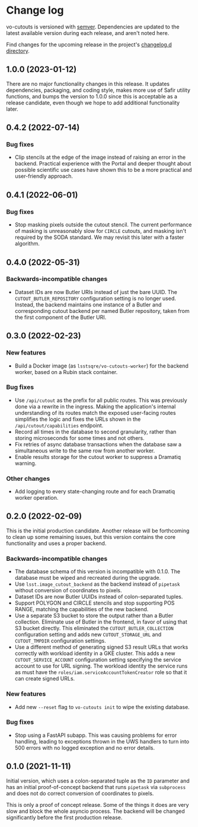 # Change log

vo-cutouts is versioned with [semver](https://semver.org/).
Dependencies are updated to the latest available version during each release, and aren't noted here.

Find changes for the upcoming release in the project's [changelog.d directory](https://github.com/lsst-sqre/vo-cutouts/tree/main/changelog.d/).

<!-- scriv-insert-here -->

## 1.0.0 (2023-01-12)

There are no major functionality changes in this release. It updates dependencies, packaging, and coding style, makes more use of Safir utility functions, and bumps the version to 1.0.0 since this is acceptable as a release candidate, even though we hope to add additional functionality later.

## 0.4.2 (2022-07-14)

### Bug fixes

- Clip stencils at the edge of the image instead of raising an error in the backend. Practical experience with the Portal and deeper thought about possible scientific use cases have shown this to be a more practical and user-friendly approach.

## 0.4.1 (2022-06-01)

### Bug fixes

- Stop masking pixels outside the cutout stencil. The current performance of masking is unreasonably slow for ``CIRCLE`` cutouts, and masking isn't required by the SODA standard. We may revisit this later with a faster algorithm.

## 0.4.0 (2022-05-31)

### Backwards-incompatible changes

- Dataset IDs are now Butler URIs instead of just the bare UUID. The ``CUTOUT_BUTLER_REPOSITORY`` configuration setting is no longer used. Instead, the backend maintains one instance of a Butler and corresponding cutout backend per named Butler repository, taken from the first component of the Butler URI.

## 0.3.0 (2022-02-23)

### New features

- Build a Docker image (as ``lsstsqre/vo-cutouts-worker``) for the backend worker, based on a Rubin stack container.

### Bug fixes

- Use ``/api/cutout`` as the prefix for all public routes. This was previously done via a rewrite in the ingress. Making the application's internal understanding of its routes match the exposed user-facing routes simplifies the logic and fixes the URLs shown in the ``/api/cutout/capabilities`` endpoint.
- Record all times in the database to second granularity, rather than storing microseconds for some times and not others.
- Fix retries of async database transactions when the database saw a simultaneous write to the same row from another worker.
- Enable results storage for the cutout worker to suppress a Dramatiq warning.

### Other changes

- Add logging to every state-changing route and for each Dramatiq worker operation.

## 0.2.0 (2022-02-09)

This is the initial production candidate. Another release will be forthcoming to clean up some remaining issues, but this version contains the core functionality and uses a proper backend.

### Backwards-incompatible changes

- The database schema of this version is incompatible with 0.1.0. The database must be wiped and recreated during the upgrade.
- Use ``lsst.image_cutout_backend`` as the backend instead of ``pipetask`` without conversion of coordinates to pixels.
- Dataset IDs are now Butler UUIDs instead of colon-separated tuples.
- Support POLYGON and CIRCLE stencils and stop supporting POS RANGE, matching the capabilities of the new backend.
- Use a separate S3 bucket to store the output rather than a Butler collection. Eliminate use of Butler in the frontend, in favor of using that S3 bucket directly. This eliminated the ``CUTOUT_BUTLER_COLLECTION`` configuration setting and adds new ``CUTOUT_STORAGE_URL`` and ``CUTOUT_TMPDIR`` configuration settings.
- Use a different method of generating signed S3 result URLs that works correctly with workload identity in a GKE cluster. This adds a new ``CUTOUT_SERVICE_ACCOUNT`` configuration setting specifying the service account to use for URL signing. The workload identity the service runs as must have the ``roles/iam.serviceAccountTokenCreator`` role so that it can create signed URLs.

### New features

- Add new ``--reset`` flag to ``vo-cutouts init`` to wipe the existing database.

### Bug fixes

- Stop using a FastAPI subapp. This was causing problems for error handling, leading to exceptions thrown in the UWS handlers to turn into 500 errors with no logged exception and no error details.

## 0.1.0 (2021-11-11)

Initial version, which uses a colon-separated tuple as the `ID` parameter and has an initial proof-of-concept backend that runs `pipetask` via `subprocess` and does not do correct conversion of coordinates to pixels.

This is only a proof of concept release. Some of the things it does are very slow and block the whole asyncio process. The backend will be changed significantly before the first production release.
